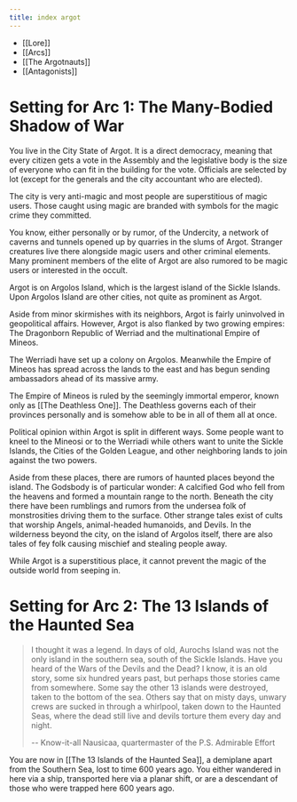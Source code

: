 ```yaml
---
title: index argot
---
```

- [[Lore]]
- [[Arcs]]
- [[The Argotnauts]]
- [[Antagonists]]

# Setting for Arc 1: The Many-Bodied Shadow of War

You live in the City State of Argot. It is a direct democracy, meaning that every citizen gets a vote in the Assembly and the legislative body is the size of everyone who can fit in the building for the vote. Officials are selected by lot (except for the generals and the city accountant who are elected).

The city is very anti-magic and most people are superstitious of magic users. Those caught using magic are branded with symbols for the magic crime they committed. 

You know, either personally or by rumor, of the Undercity, a network of caverns and tunnels opened up by quarries in the slums of Argot. Stranger creatures live there alongside magic users and other criminal elements. Many prominent members of the elite of Argot are also rumored to be magic users or interested in the occult.

Argot is on Argolos Island, which is the largest island of the Sickle Islands. Upon Argolos Island are other cities, not quite as prominent as Argot.

Aside from minor skirmishes with its neighbors, Argot is fairly uninvolved in geopolitical affairs. However, Argot is also flanked by two growing empires: The Dragonborn Republic of Werriad and the multinational Empire of Mineos.

The Werriadi have set up a colony on Argolos. Meanwhile the Empire of Mineos has spread across the lands to the east and has begun sending ambassadors ahead of its massive army. 

The Empire of Mineos is ruled by the seemingly immortal emperor, known only as [[The Deathless One]]. The Deathless governs each of their provinces personally and is somehow able to be in all of them all at once.

Political opinion within Argot is split in different ways. Some people want to kneel to the Mineosi or to the Werriadi while others want to unite the Sickle Islands, the Cities of the Golden League, and other neighboring lands to join against the two powers. 

Aside from these places, there are rumors of haunted places beyond the island. The Godsbody is of particular wonder: A calcified God who fell from the heavens and formed a mountain range to the north. Beneath the city there have been rumblings and rumors from the undersea folk of monstrosities driving them to the surface. Other strange tales exist of cults that worship Angels, animal-headed humanoids, and Devils. In the wilderness beyond the city, on the island of Argolos itself, there are also tales of fey folk causing mischief and stealing people away. 

While Argot is a superstitious place, it cannot prevent the magic of the outside world from seeping in.

# Setting for Arc 2: The 13 Islands of the Haunted Sea


> I thought it was a legend. In days of old, Aurochs Island was not the only island in the southern sea, south of the Sickle Islands. Have you heard of the  Wars of the Devils and the Dead? I know, it is an old story, some six hundred years past, but perhaps those stories came from somewhere. Some say the other 13 islands were destroyed, taken to the bottom of the sea. Others say that on misty days, unwary crews are sucked in through a whirlpool, taken down to the Haunted Seas, where the dead still live and devils torture them every day and night.
> 
>  -- Know-it-all Nausicaa, quartermaster of the P.S. Admirable Effort

 

You are now in [[The 13 Islands of the Haunted Sea]], a demiplane apart from the Southern Sea, lost to time 600 years ago. You either wandered in here via a ship, transported here via a planar shift, or are a descendant of those who were trapped here 600 years ago. 